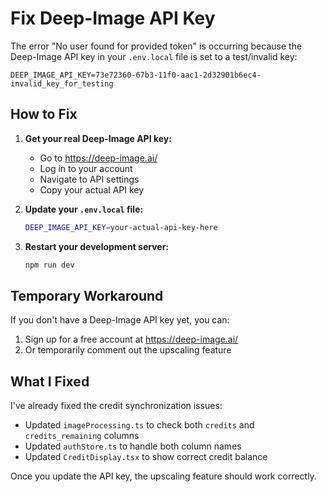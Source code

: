 # Fix Deep-Image API Key

The error "No user found for provided token" is occurring because the Deep-Image API key in your `.env.local` file is set to a test/invalid key:

```
DEEP_IMAGE_API_KEY=73e72360-67b3-11f0-aac1-2d32901b6ec4-invalid_key_for_testing
```

## How to Fix

1. **Get your real Deep-Image API key:**
   - Go to https://deep-image.ai/
   - Log in to your account
   - Navigate to API settings
   - Copy your actual API key

2. **Update your `.env.local` file:**

   ```bash
   DEEP_IMAGE_API_KEY=your-actual-api-key-here
   ```

3. **Restart your development server:**
   ```bash
   npm run dev
   ```

## Temporary Workaround

If you don't have a Deep-Image API key yet, you can:

1. Sign up for a free account at https://deep-image.ai/
2. Or temporarily comment out the upscaling feature

## What I Fixed

I've already fixed the credit synchronization issues:

- Updated `imageProcessing.ts` to check both `credits` and `credits_remaining` columns
- Updated `authStore.ts` to handle both column names
- Updated `CreditDisplay.tsx` to show correct credit balance

Once you update the API key, the upscaling feature should work correctly.
